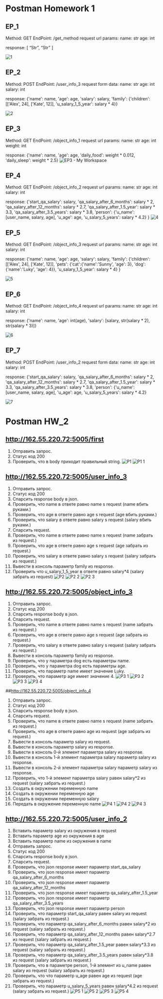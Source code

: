 # Postman Homework 1

## EP_1
Method: GET
EndPoint: /get_method
request url params: 
 name: str
 age: int

response: 
[
    “Str”,
    “Str”
]

![1](https://github.com/Nikita-Titkov/course_qa/assets/128616431/173c9e86-4c77-4438-8ffd-a2a587fb59ee)

## EP_2
Method: POST
EndPoint: /user_info_3
request form data: 
 name: str
 age: int
 salary: int

response: 
{'name': name,
          'age': age,
          'salary': salary,
          'family': {'children': [['Alex', 24], ['Kate', 12]],
                     'u_salary_1_5_year': salary * 4}}

![2](https://github.com/Nikita-Titkov/course_qa/assets/128616431/79df0dd0-fe25-4a5d-a876-fe3fe73d606a)

## EP_3
Method: GET
EndPoint: /object_info_1
request url params: 
 name: str
 age: int
 weight: int

response: 
{'name': name,
          'age': age,
          'daily_food': weight * 0.012,
          'daily_sleep': weight * 2.5}
![EP3 - My Workspace](https://github.com/Nikita-Titkov/course_qa/assets/128616431/f556920f-e4cd-4875-8adb-96aae434b8b7)

## EP_4
Method: GET
EndPoint: /object_info_2
request url params: 
 name: str
 age: int
 salary: int

response: 
{'start_qa_salary': salary,
          'qa_salary_after_6_months': salary * 2,
          'qa_salary_after_12_months': salary * 2.7,
          'qa_salary_after_1.5_year': salary * 3.3,
          'qa_salary_after_3.5_years': salary * 3.8,
          'person': {'u_name': [user_name, salary, age],
                     'u_age': age,
                     'u_salary_5_years': salary * 4.2}
          }
![4](https://github.com/Nikita-Titkov/course_qa/assets/128616431/ffd0b455-06e0-4fa0-8985-8cdda10d96e7)


## EP_5
Method: GET
EndPoint: /object_info_3
request url params: 
 name: str
 age: int
 salary: int

response: 
{'name': name,
          'age': age,
          'salary': salary,
          'family': {'children': [['Alex', 24], ['Kate', 12]],
                     'pets': {'cat':{'name':'Sunny',
                                     'age': 3},
                              'dog':{'name':'Luky',
                                     'age': 4}},
                     'u_salary_1_5_year': salary * 4}
          }

![5](https://github.com/Nikita-Titkov/course_qa/assets/128616431/0cd1858a-7306-47e5-95f3-c89247830051)

## EP_6
Method: GET
EndPoint: /object_info_4
request url params: 
 name: str
 age: int
 salary: int

response: 
{'name': name,
          'age': int(age),
          'salary': [salary, str(salary * 2), str(salary * 3)]}

![6](https://github.com/Nikita-Titkov/course_qa/assets/128616431/97c404df-4d2c-4de3-af45-194526e5f793)

## EP_7
Method: POST
EndPoint: /user_info_2
request form data: 
 name: str
 age: int
 salary: int

response: 
{'start_qa_salary': salary,
          'qa_salary_after_6_months': salary * 2,
          'qa_salary_after_12_months': salary * 2.7,
          'qa_salary_after_1.5_year': salary * 3.3,
          'qa_salary_after_3.5_years': salary * 3.8,
          'person': {'u_name': [user_name, salary, age],
                     'u_age': age,
                     'u_salary_5_years': salary * 4.2}


![7](https://github.com/Nikita-Titkov/course_qa/assets/128616431/9291ad13-20ab-43a4-ab67-1d64d4dadb2b)





# Postman HW_2

## http://162.55.220.72:5005/first

1. Отправить запрос.
2. Статус код 200
3. Проверить, что в body приходит правильный string.
![P1](https://github.com/Nikita-Titkov/course_qa/assets/128616431/8b5470cf-80fe-4c6b-aea5-9697ee0ff124)
![P1 1](https://github.com/Nikita-Titkov/course_qa/assets/128616431/fe9012bc-1937-45e8-b110-7c1f15bee772)

## http://162.55.220.72:5005/user_info_3
1. Отправить запрос.
2. Статус код 200
3. Спарсить response body в json.
4. Проверить, что name в ответе равно name s request (name вбить руками.)
5. Проверить, что age в ответе равно age s request (age вбить руками.)
6. Проверить, что salary в ответе равно salary s request (salary вбить руками.)
7. Спарсить request.
8. Проверить, что name в ответе равно name s request (name забрать из request.)
9. Проверить, что age в ответе равно age s request (age забрать из request.)
10. Проверить, что salary в ответе равно salary s request (salary забрать из request.)
11. Вывести в консоль параметр family из response.
12. Проверить что u_salary_1_5_year в ответе равно salary*4 (salary забрать из request)
![P2](https://github.com/Nikita-Titkov/course_qa/assets/128616431/e28fb4fc-d425-49f8-8dc1-13295e05afda)
![P2 2](https://github.com/Nikita-Titkov/course_qa/assets/128616431/a954642a-ac91-4392-a4f1-756f9789d038)
![P2 3](https://github.com/Nikita-Titkov/course_qa/assets/128616431/5037be4d-b4da-4475-8626-6aa13ec089e6)

## http://162.55.220.72:5005/object_info_3
1. Отправить запрос.
2. Статус код 200
3. Спарсить response body в json.
4. Спарсить request.
5. Проверить, что name в ответе равно name s request (name забрать из request.)
6. Проверить, что age в ответе равно age s request (age забрать из request.)
7. Проверить, что salary в ответе равно salary s request (salary забрать из request.)
8. Вывести в консоль параметр family из response.
9. Проверить, что у параметра dog есть параметры name.
10. Проверить, что у параметра dog есть параметры age.
11. Проверить, что параметр name имеет значение Luky.
12. Проверить, что параметр age имеет значение 4.
![P3 1](https://github.com/Nikita-Titkov/course_qa/assets/128616431/0ea54318-1f93-4556-b7a5-a397edcfb9d6)
![P3 2](https://github.com/Nikita-Titkov/course_qa/assets/128616431/81b0488b-6c27-4ede-98fc-7349ac7ec9a4)
![P3 3](https://github.com/Nikita-Titkov/course_qa/assets/128616431/98daac49-d848-43e2-a41f-0025618bf98a)
![P3 4](https://github.com/Nikita-Titkov/course_qa/assets/128616431/01367649-19a4-4aa1-8290-3518e2327251)

##http://162.55.220.72:5005/object_info_4
1. Отправить запрос.
2. Статус код 200
3. Спарсить response body в json.
4. Спарсить request.
5. Проверить, что name в ответе равно name s request (name забрать из request.)
6. Проверить, что age в ответе равно age из request (age забрать из request.)
7. Вывести в консоль параметр salary из request.
8. Вывести в консоль параметр salary из response.
9. Вывести в консоль 0-й элемент параметра salary из response.
10. Вывести в консоль 1-й элемент параметра salary параметр salary из response.
11. Вывести в консоль 2-й элемент параметра salary параметр salary из response.
12. Проверить, что 1-й элемент параметра salary равен salary*2 из request (salary забрать из request.)
13. Создать в окружении переменную name
14. Создать в окружении переменную age
15. Создать в окружении переменную salary
16. Передать в окружение переменную name
![P4 1](https://github.com/Nikita-Titkov/course_qa/assets/128616431/c643833b-2b62-4911-9acd-0c00016c3b98)
![P4 2](https://github.com/Nikita-Titkov/course_qa/assets/128616431/8fbee644-2405-4e1f-a757-fc3668919225)
![P4 3](https://github.com/Nikita-Titkov/course_qa/assets/128616431/04358f17-b05e-412b-9628-70535df7b18c)

## http://162.55.220.72:5005/user_info_2
1. Вставить параметр salary из окружения в request
2. Вставить параметр age из окружения в age
3. Вставить параметр name из окружения в name
4. Отправить запрос.
5. Статус код 200
6. Спарсить response body в json.
7. Спарсить request.
8. Проверить, что json response имеет параметр start_qa_salary
9. Проверить, что json response имеет параметр qa_salary_after_6_months
10. Проверить, что json response имеет параметр qa_salary_after_12_months
11. Проверить, что json response имеет параметр qa_salary_after_1.5_year
12. Проверить, что json response имеет параметр qa_salary_after_3.5_years
13. Проверить, что json response имеет параметр person
14. Проверить, что параметр start_qa_salary равен salary из request (salary забрать из request.)
15. Проверить, что параметр qa_salary_after_6_months равен salary*2 из request (salary забрать из request.)
16. Проверить, что параметр qa_salary_after_12_months равен salary*2.7 из request (salary забрать из request.)
17. Проверить, что параметр qa_salary_after_1.5_year равен salary*3.3 из request (salary забрать из request.)
18. Проверить, что параметр qa_salary_after_3.5_years равен salary*3.8 из request (salary забрать из request.)
19. Проверить, что в параметре person, 1-й элемент из u_name равен salary из request (salary забрать из request.)
20. Проверить, что что параметр u_age равен age из request (age забрать из request.)
21. Проверить, что параметр u_salary_5_years равен salary*4.2 из request (salary забрать из request.)
![P5 1](https://github.com/Nikita-Titkov/course_qa/assets/128616431/5c1a1a5b-463f-4ea2-8584-a90da3afaeb3)
![P5 2](https://github.com/Nikita-Titkov/course_qa/assets/128616431/db579518-5d42-4779-8ac5-d5a4b0901c46)
![P5 3](https://github.com/Nikita-Titkov/course_qa/assets/128616431/490f0d4a-3c6a-4258-a592-c7077e909545)
![P5 4](https://github.com/Nikita-Titkov/course_qa/assets/128616431/820d137d-1198-4f0b-9902-9f967dc2e612)










